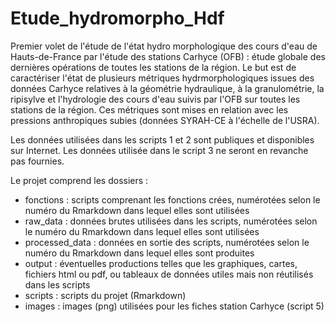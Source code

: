 # Etude_hydromorpho_Hdf
Premier volet de l'étude de l'état hydro morphologique des cours d'eau de Hauts-de-France par l'étude des stations Carhyce (OFB) : étude globale des dernières opérations de toutes les stations de la région. Le but est de caractériser l'état de plusieurs métriques hydrmorphologiques issues des données Carhyce relatives à la géométrie hydraulique, à la granulométrie, la ripisylve et l'hydrologie des cours d'eau suivis par l'OFB sur toutes les stations de la région. Ces métriques sont mises en relation avec les pressions anthropiques subies (données SYRAH-CE à l'échelle de l'USRA). 

Les données utilisées dans les scripts 1 et 2 sont publiques et disponibles sur Internet. Les données utilisée dans le script 3 ne seront en revanche pas fournies. 

Le projet comprend les dossiers : 

- fonctions : scripts comprenant les fonctions crées, numérotées selon le numéro du Rmarkdown dans lequel elles sont utilisées
- raw_data : données brutes utilisées dans les scripts, numérotées selon le numéro du Rmarkdown dans lequel elles sont utilisées
- processed_data : données en sortie des scripts, numérotées selon le numéro du Rmarkdown dans lequel elles sont produites
- output : éventuelles productions telles que les graphiques, cartes, fichiers html ou pdf, ou tableaux de données utiles mais non réutilisés dans les scripts
- scripts : scripts du projet (Rmarkdown)
- images : images (png) utilisées pour les fiches station Carhyce (script 5) 



